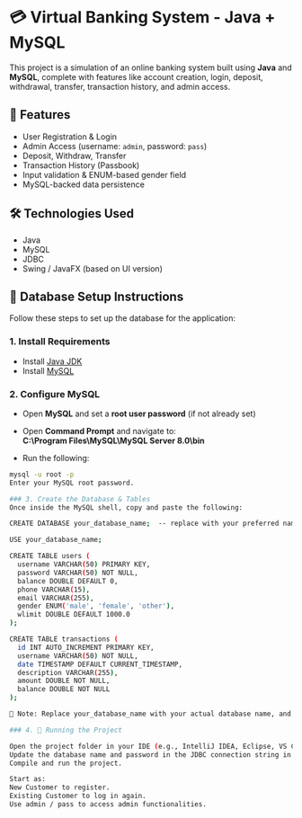 # 💳 Virtual Banking System - Java + MySQL

This project is a simulation of an online banking system built using **Java** and **MySQL**, complete with features like account creation, login, deposit, withdrawal, transfer, transaction history, and admin access.

## 🚀 Features

- User Registration & Login  
- Admin Access (username: `admin`, password: `pass`)  
- Deposit, Withdraw, Transfer  
- Transaction History (Passbook)  
- Input validation & ENUM-based gender field  
- MySQL-backed data persistence  

## 🛠️ Technologies Used

- Java  
- MySQL  
- JDBC  
- Swing / JavaFX (based on UI version)  

## 🧩 Database Setup Instructions

Follow these steps to set up the database for the application:

### 1. Install Requirements

- Install [Java JDK](https://www.oracle.com/java/technologies/javase-downloads.html)  
- Install [MySQL](https://dev.mysql.com/downloads/installer/)  

### 2. Configure MySQL

- Open **MySQL** and set a **root user password** (if not already set)  
- Open **Command Prompt** and navigate to:  
**C:\Program Files\MySQL\MySQL Server 8.0\bin**


- Run the following:
```bash
mysql -u root -p
Enter your MySQL root password.

### 3. Create the Database & Tables
Once inside the MySQL shell, copy and paste the following:

CREATE DATABASE your_database_name;  -- replace with your preferred name

USE your_database_name;

CREATE TABLE users (
  username VARCHAR(50) PRIMARY KEY,
  password VARCHAR(50) NOT NULL,
  balance DOUBLE DEFAULT 0,
  phone VARCHAR(15),
  email VARCHAR(255),
  gender ENUM('male', 'female', 'other'),
  wlimit DOUBLE DEFAULT 1000.0
);

CREATE TABLE transactions (
  id INT AUTO_INCREMENT PRIMARY KEY,
  username VARCHAR(50) NOT NULL,
  date TIMESTAMP DEFAULT CURRENT_TIMESTAMP,
  description VARCHAR(255),
  amount DOUBLE NOT NULL,
  balance DOUBLE NOT NULL
);

📌 Note: Replace your_database_name with your actual database name, and update it in the source code accordingly.

### 4. 📂 Running the Project

Open the project folder in your IDE (e.g., IntelliJ IDEA, Eclipse, VS Code).
Update the database name and password in the JDBC connection string in the code.
Compile and run the project.

Start as:
New Customer to register.
Existing Customer to log in again.
Use admin / pass to access admin functionalities.
